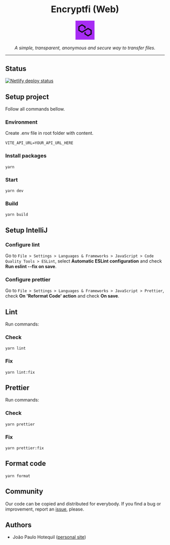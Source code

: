 <h1 align="center">Encryptfi (Web)</h1>

<p align="center">
    <img align="center" src="src/assets/images/logo.png" width="12%" alt="Encryptfi logo" />
    <br>
    <br>
    <i>A simple, transparent, anonymous and secure way to transfer files.</i>
</p>

<hr>

## Status
[![Netlify deploy status](https://api.netlify.com/api/v1/badges/778b09ca-7110-4e31-ae1d-be841932adad/deploy-status)](https://app.netlify.com/sites/shimmering-kulfi-dea3f6/deploys)

## Setup project
Follow all commands bellow.

### Environment
Create .env file in root folder with content.
```
VITE_API_URL=YOUR_API_URL_HERE
```

### Install packages
```
yarn
```

### Start
```
yarn dev
```

### Build
```
yarn build
```

## Setup IntelliJ

### Configure lint
Go to `File > Settings > Languages & Frameworks > JavaScript > Code Quality Tools > ESLint`, select **Automatic ESLint configuration** and check **Run eslint --fix on save**.

### Configure prettier
Go to `File > Settings > Languages & Frameworks > JavaScript > Prettier`, check **On 'Reformat Code' action** and check **On save**.

## Lint
Run commands:

### Check
```
yarn lint
```

### Fix
```
yarn lint:fix
```

## Prettier
Run commands:

### Check
```
yarn prettier
```

### Fix
```
yarn prettier:fix
```

## Format code
```
yarn format
```

## Community
Our code can be copied and distributed for everybody. If you find a bug or improvement, report an [issue](https://github.com/toresrise/encryptfi-web/issues), please.

## Authors
- João Paulo Hotequil ([personal site](https://hotequil.tech))
